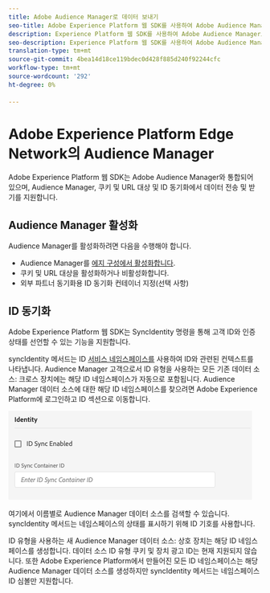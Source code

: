 ```yaml
---
title: Adobe Audience Manager로 데이터 보내기
seo-title: Adobe Experience Platform 웹 SDK를 사용하여 Adobe Audience Manager로 데이터 전송
description: Experience Platform 웹 SDK를 사용하여 Adobe Audience Manager로 데이터를 전송하는 방법 학습
seo-description: Experience Platform 웹 SDK를 사용하여 Adobe Audience Manager로 데이터를 전송하는 방법 학습
translation-type: tm+mt
source-git-commit: 4bea14d18ce119bdec0d428f885d240f92244cfc
workflow-type: tm+mt
source-wordcount: '292'
ht-degree: 0%

---
```



# Adobe Experience Platform Edge Network의 Audience Manager

Adobe Experience Platform 웹 SDK는 Adobe Audience Manager와 통합되어 있으며, Audience Manager, 쿠키 및 URL 대상 및 ID 동기화에서 데이터 전송 및 받기를 지원합니다.

## Audience Manager 활성화

Audience Manager를 활성화하려면 다음을 수행해야 합니다.

- Audience Manager를 [에지 구성에서 활성화합니다](../../fundamentals/edge-configuration.md).
- 쿠키 및 URL 대상을 활성화하거나 비활성화합니다.
- 외부 파트너 동기화용 ID 동기화 컨테이너 지정(선택 사항)

## ID 동기화

Adobe Experience Platform 웹 SDK는 SyncIdentity [](../../fundamentals/identity.md) 명령을 통해 고객 ID와 인증 상태를 선언할 수 있는 기능을 지원합니다.

syncIdentity 메서드는 ID [서비스 네임스페이스를](../../../identity/../identity-service/namespaces.md) 사용하여 ID와 관련된 컨텍스트를 나타냅니다. Audience Manager 고객으로서 ID 유형을 사용하는 모든 기존 데이터 소스: 크로스 장치에는 해당 ID 네임스페이스가 자동으로 포함됩니다. Audience Manager 데이터 소스에 대한 해당 ID 네임스페이스를 찾으려면 Adobe Experience Platform에 로그인하고 ID 섹션으로 이동합니다.

![네임스페이스 UI 보기](../../../assets/edge_configuration_identity.png)

여기에서 이름별로 Audience Manager 데이터 소스를 검색할 수 있습니다. syncIdentity 메서드는 네임스페이스의 상태를 표시하기 위해 ID 기호를 사용합니다.

ID 유형을 사용하는 새 Audience Manager 데이터 소스: 상호 장치는 해당 ID 네임스페이스를 생성합니다. 데이터 소스 ID 유형 쿠키 및 장치 광고 ID는 현재 지원되지 않습니다. 또한 Adobe Experience Platform에서 만들어진 모든 ID 네임스페이스는 해당 Audience Manager 데이터 소스를 생성하지만 syncIdentity 메서드는 네임스페이스 ID 심볼만 지원합니다.
